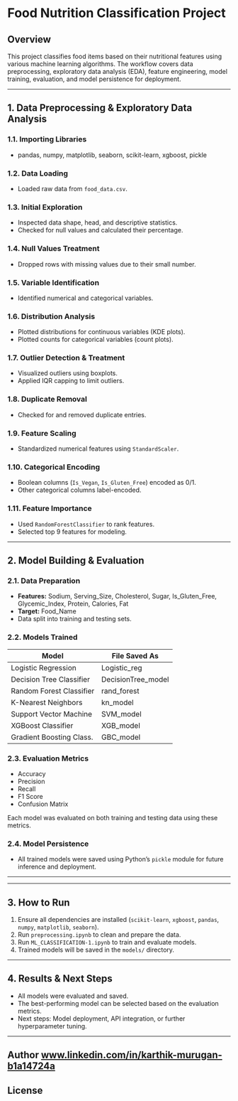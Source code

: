# Food Nutrition Classification Project

## Overview

This project classifies food items based on their nutritional features using various machine learning algorithms. The workflow covers data preprocessing, exploratory data analysis (EDA), feature engineering, model training, evaluation, and model persistence for deployment.

---

## 1. Data Preprocessing & Exploratory Data Analysis

### 1.1. Importing Libraries

- pandas, numpy, matplotlib, seaborn, scikit-learn, xgboost, pickle

### 1.2. Data Loading

- Loaded raw data from `food_data.csv`.

### 1.3. Initial Exploration

- Inspected data shape, head, and descriptive statistics.
- Checked for null values and calculated their percentage.

### 1.4. Null Values Treatment

- Dropped rows with missing values due to their small number.

### 1.5. Variable Identification

- Identified numerical and categorical variables.

### 1.6. Distribution Analysis

- Plotted distributions for continuous variables (KDE plots).
- Plotted counts for categorical variables (count plots).

### 1.7. Outlier Detection & Treatment

- Visualized outliers using boxplots.
- Applied IQR capping to limit outliers.

### 1.8. Duplicate Removal

- Checked for and removed duplicate entries.

### 1.9. Feature Scaling

- Standardized numerical features using `StandardScaler`.

### 1.10. Categorical Encoding

- Boolean columns (`Is_Vegan`, `Is_Gluten_Free`) encoded as 0/1.
- Other categorical columns label-encoded.

### 1.11. Feature Importance

- Used `RandomForestClassifier` to rank features.
- Selected top 9 features for modeling.

---

## 2. Model Building & Evaluation

### 2.1. Data Preparation

- **Features:** Sodium, Serving_Size, Cholesterol, Sugar, Is_Gluten_Free, Glycemic_Index, Protein, Calories, Fat
- **Target:** Food_Name
- Data split into training and testing sets.

### 2.2. Models Trained

| Model                     | File Saved As         |
|---------------------------|----------------------|
| Logistic Regression       | Logistic_reg         |
| Decision Tree Classifier  | DecisionTree_model   |
| Random Forest Classifier  | rand_forest          |
| K-Nearest Neighbors       | kn_model             |
| Support Vector Machine    | SVM_model            |
| XGBoost Classifier        | XGB_model            |
| Gradient Boosting Class.  | GBC_model            |

### 2.3. Evaluation Metrics

- Accuracy
- Precision
- Recall
- F1 Score
- Confusion Matrix

Each model was evaluated on both training and testing data using these metrics.

### 2.4. Model Persistence

- All trained models were saved using Python’s `pickle` module for future inference and deployment.

---


---

## 3. How to Run

1. Ensure all dependencies are installed (`scikit-learn`, `xgboost`, `pandas`, `numpy`, `matplotlib`, `seaborn`).
2. Run `preprocessing.ipynb` to clean and prepare the data.
3. Run `ML_CLASSIFICATION-1.ipynb` to train and evaluate models.
4. Trained models will be saved in the `models/` directory.

---

## 4. Results & Next Steps

- All models were evaluated and saved.
- The best-performing model can be selected based on the evaluation metrics.
- Next steps: Model deployment, API integration, or further hyperparameter tuning.

---
## Author www.linkedin.com/in/karthik-murugan-b1a14724a

## License
